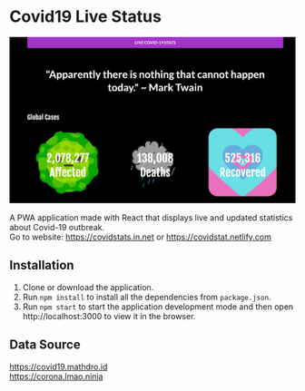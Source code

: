 # Covid19 Live Status

<img src="/public/showcase.png" width="600">

A PWA application made with React that displays live and updated statistics about Covid-19 outbreak. <br>
Go to website: https://covidstats.in.net or https://covidstat.netlify.com

## Installation

1. Clone or download the application.
2. Run `npm install` to install all the dependencies from `package.json`.
3. Run `npm start` to start the application development mode and then open <br>
   http://localhost:3000 to view it in the browser.

## Data Source

https://covid19.mathdro.id <br>
https://corona.lmao.ninja
